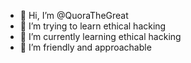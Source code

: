 - 👋 Hi, I’m @QuoraTheGreat
- 👀 I’m trying to learn ethical hacking
- 🌱 I’m currently learning ethical hacking
- 💞️ I’m friendly and approachable


<!---
QuoraTheGreat/QuoraTheGreat is a ✨ special ✨ repository because its `README.md` (this file) appears on your GitHub profile.
You can click the Preview link to take a look at your changes.
--->
